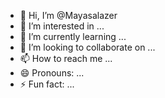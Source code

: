 - 👋 Hi, I’m @Mayasalazer
- 👀 I’m interested in ...
- 🌱 I’m currently learning ...
- 💞️ I’m looking to collaborate on ...
- 📫 How to reach me ...
- 😄 Pronouns: ...
- ⚡ Fun fact: ...

<!---
Mayasalazer/Mayasalazer is a ✨ special ✨ repository because its `README.md` (this file) appears on your GitHub profile.
You can click the Preview link to take a look at your changes.
--->
